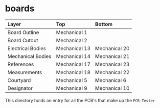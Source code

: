 # boards


| Layer | Top | Bottom |
|:------|:----|:-------|
| Board Outline | Mechanical 1 | |
| Board Cutout | Mechanical 2 | |
| Electrical Bodies | Mechanical 13 | Mechanical 20 |
| Mechanical Bodies | Mechanical 14 | Mechanical 21 |
| References | Mechanical 17 | Mechanical 23 |
| Measurements | Mechanical 18 | Mechanical 22 |
| Courtyard | Mechanical 5 | Mechanical 6 |
| Designator | Mechanical 9 | Mechanical 10 |

This directory holds an entry for all the PCB's that make up the `PCB-Tester`

